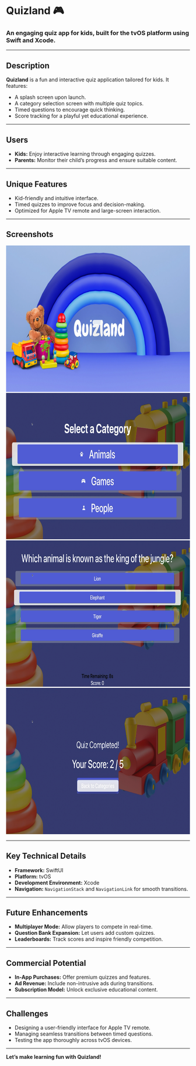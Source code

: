 # Quizland 🎮

### An engaging quiz app for kids, built for the tvOS platform using **Swift** and **Xcode**.

---

## Description  
**Quizland** is a fun and interactive quiz application tailored for kids. It features:  
- A splash screen upon launch.  
- A category selection screen with multiple quiz topics.  
- Timed questions to encourage quick thinking.  
- Score tracking for a playful yet educational experience.  

---

## Users  
- **Kids:** Enjoy interactive learning through engaging quizzes.  
- **Parents:** Monitor their child’s progress and ensure suitable content.

---

## Unique Features  
- Kid-friendly and intuitive interface.  
- Timed quizzes to improve focus and decision-making.  
- Optimized for Apple TV remote and large-screen interaction.  

---

## Screenshots  
<img src="Resources/ss1.png" height="400" />
<img src="Resources/ss2.png" height="400" />
<img src="Resources/ss3.png" height="400" />
<img src="Resources/ss4.png" height="400" />

---

## Key Technical Details  
- **Framework:** SwiftUI  
- **Platform:** tvOS  
- **Development Environment:** Xcode  
- **Navigation:** `NavigationStack` and `NavigationLink` for smooth transitions.  

---

## Future Enhancements  
- **Multiplayer Mode:** Allow players to compete in real-time.  
- **Question Bank Expansion:** Let users add custom quizzes.  
- **Leaderboards:** Track scores and inspire friendly competition.  

---

## Commercial Potential  
- **In-App Purchases:** Offer premium quizzes and features.  
- **Ad Revenue:** Include non-intrusive ads during transitions.  
- **Subscription Model:** Unlock exclusive educational content.  

---

## Challenges  
- Designing a user-friendly interface for Apple TV remote.  
- Managing seamless transitions between timed questions.  
- Testing the app thoroughly across tvOS devices.

---

**Let’s make learning fun with Quizland!**
